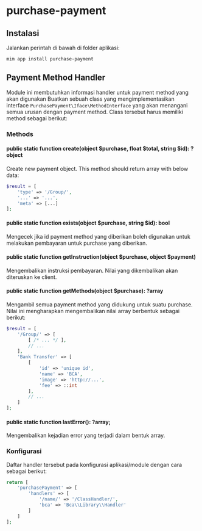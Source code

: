# purchase-payment

## Instalasi

Jalankan perintah di bawah di folder aplikasi:

```
mim app install purchase-payment
```

## Payment Method Handler

Module ini membutuhkan informasi handler untuk payment method yang akan digunakan
Buatkan sebuah class yang mengimplementasikan interface `PurchasePayment\Iface\MethodInterface`
yang akan menangani semua urusan dengan payment method. Class tersebut harus memiliki
method sebagai berikut:

### Methods

#### public static function create(object $purchase, float $total, string $id): ?object

Create new payment object. This method should return array with below data:

```php
$result = [
    'type' => '/Group/',
    '...' => '...',
    'meta' => [...]
];
```
#### public static function exists(object $purchase, string $id): bool

Mengecek jika id payment method yang diberikan boleh digunakan untuk melakukan
pembayaran untuk purchase yang diberikan.

#### public static function getInstruction(object $purchase, object $payment)

Mengembalikan instruksi pembayaran. Nilai yang dikembalikan akan diteruskan ke
client.

#### public static function getMethods(object $purchase): ?array

Mengambil semua payment method yang didukung untuk suatu purchase. Nilai ini mengharapkan
mengembalikan nilai array berbentuk sebagai berikut:

```php
$result = [
    '/Group/' => [
        [ /* ... */ ],
        // ...
    ],
    'Bank Transfer' => [
        [
            'id' => 'unique id',
            'name' => 'BCA',
            'image' => 'http://...',
            'fee' => ::int
        ],
        // ...
    ]
];
```

#### public static function lastError(): ?array;

Mengembalikan kejadian error yang terjadi dalam bentuk array.

### Konfigurasi

Daftar handler tersebut pada konfigurasi aplikasi/module dengan cara sebagai berikut:

```php
return [
    'purchasePayment' => [
        'handlers' => [
            '/name/' => '/ClassHandler/',
            'bca' => 'Bca\\Library\\Handler'
        ]
    ]
];
```
